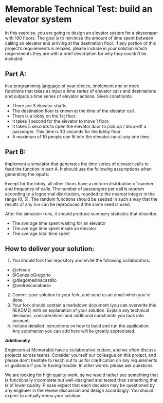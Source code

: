 # Memorable Technical Test: build an elevator system

In this exercise, you are going to design an elevator system for a skyscraper with 100 floors. The goal is to minimize the amount of time spent between calling an elevator and arriving at the destination floor. If any portion of this project’s requirements is relaxed, please include in your solution which requirements they are with a brief description for why they couldn’t be included. 

## Part A: 

In a programming language of your choice, implement one or more functions that takes as input a time series of elevator calls and destinations and outputs a time series of elevator actions. Given constraints: 
 
 * There are 3 elevator shafts. 
 * The destination floor is known at the time of the elevator call. 
 * There is a lobby on the 1st floor. 
 * It takes 1 second for the elevator to move 1 floor. 
 * It takes 5 seconds to open the elevator door to pick up / drop-off a passenger. This time is 30 seconds for the lobby floor. 
 * A maximum of 10 people can fit into the elevator car at any one time. 
 

## Part B: 

Implement a simulator that generates the time series of elevator calls to feed the function in part A. It should use the following assumptions when generating the inputs: 

Except for the lobby, all other floors have a uniform distribution of number and frequency of calls. The number of passengers per call is random according to a lognormal distribution, rounded to the nearest integer in the range (0, 5]. The random functions should be seeded in such a way that the results of any run can be reproduced if the same seed is used. 
 
After the simulator runs, it should produce summary statistics that describe: 

 * The average time spent waiting for an elevator 
 * The average time spent inside an elevator 
 * The average total time spent 
 

## How to deliver your solution:
1. You should fork this repository and invite the following collaborators:
- @cfosco
- @GonzaloGregorio
- @diegomedinacastillo
- @andrescanabarro

2. Commit your solution to your fork, and send us an email when you're done.
3. Your fork should contain a markdown document (you can overwrite this README) with an explanation of your solution. Explain any technical decisions, considerations and additional constraints you took into account.
4. Include detailed instructions on how to build and run the application. Any automation you can add here will be greatly appreciated. 


**Additionally**

Engineers at Memorable have a collaborative culture, and we often discuss projects across teams. Consider yourself our colleague on this project, and please don’t hesitate to reach out to us for clarification on any requirements or guidance if you’re having trouble. In other words: please ask questions. 

We are looking for high quality work, so we would rather see something that is functionally incomplete but well-designed and tested than something that is of lower quality. Please expect that each decision may be questioned by any engineer in the review discussion and design accordingly. You should expect to actually demo your solution. 






